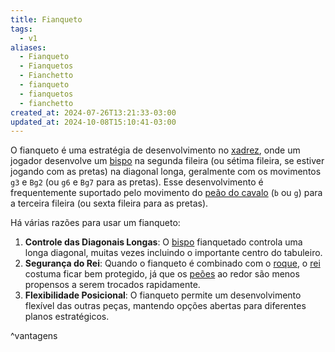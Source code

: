 ```yaml
---
title: Fianqueto
tags:
  - v1
aliases:
  - Fianqueto
  - Fianquetos
  - Fianchetto
  - fianqueto
  - fianquetos
  - fianchetto
created_at: 2024-07-26T13:21:33-03:00
updated_at: 2024-10-08T15:10:41-03:00
---
```


O fianqueto é uma estratégia de desenvolvimento no [xadrez](../06/Xadrez.md), onde um jogador desenvolve um [bispo](../../../../../atomos/2024/07/08/Xadrez_Bispo.md) na segunda fileira (ou sétima fileira, se estiver jogando com as pretas) na diagonal longa, geralmente com os movimentos `g3` e `Bg2` (ou `g6` e `Bg7` para as pretas). Esse desenvolvimento é frequentemente suportado pelo movimento do [peão do cavalo](../../../../../atomos/2024/07/26/Xadrez_Peao_do_cavalo.md) (`b` ou `g`) para a terceira fileira (ou sexta fileira para as pretas).

Há várias razões para usar um fianqueto:

1. **Controle das Diagonais Longas**: O [bispo](../../../../../atomos/2024/07/08/Xadrez_Bispo.md) fianquetado controla uma longa diagonal, muitas vezes incluindo o importante centro do tabuleiro.
2. **Segurança do Rei**: Quando o fianqueto é combinado com o [roque](../../../../../atomos/2024/07/08/Xadrez_Roque.md), o [rei](../../../../../atomos/2024/07/08/Xadrez_Rei_xadrez.md) costuma ficar bem protegido, já que os [peões](../../../../../atomos/2024/07/26/Xadrez_Peao.md) ao redor são menos propensos a serem trocados rapidamente.
3. **Flexibilidade Posicional**: O fianqueto permite um desenvolvimento flexível das outras peças, mantendo opções abertas para diferentes planos estratégicos.

^vantagens
